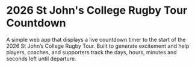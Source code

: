 # 2026 St John's College Rugby Tour Countdown
A simple web app that displays a live countdown timer to the start of the 2026 St John’s College Rugby Tour. Built to generate excitement and help players, coaches, and supporters track the days, hours, minutes and seconds left until departure.
